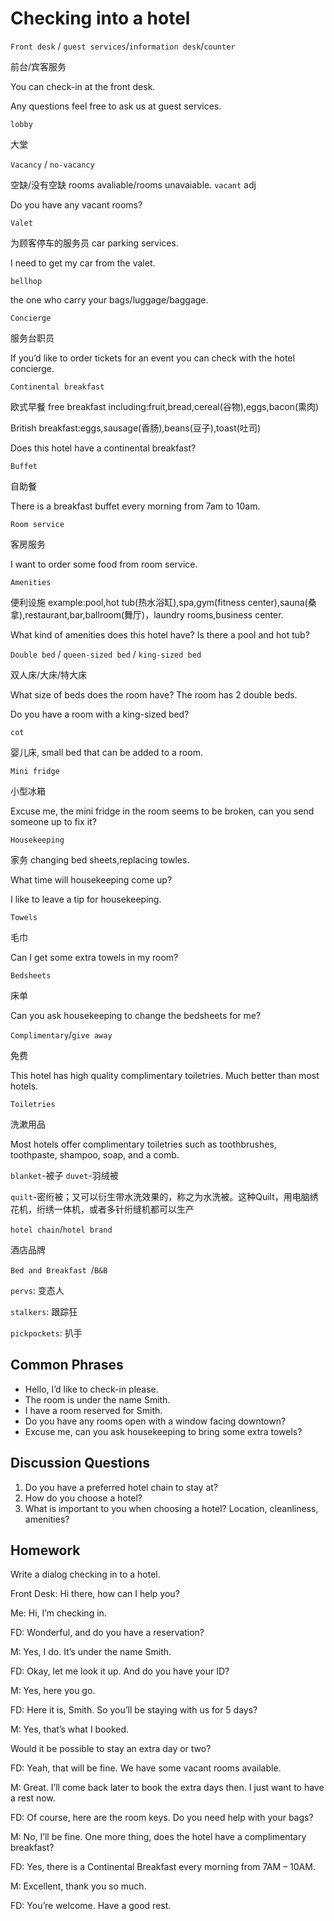 # Checking into a hotel
`Front desk` / `guest services`/`information desk`/`counter`

前台/宾客服务

You can check-in at the front desk.

Any questions feel free to ask us at guest services.

`lobby`

大堂

`Vacancy` / `no-vacancy`

空缺/没有空缺 rooms avaliable/rooms unavaiable. `vacant` adj

Do you have any vacant rooms?

`Valet`

为顾客停车的服务员  car parking services.

I need to get my car from the valet.

`bellhop`

the one who carry your bags/luggage/baggage.

`Concierge`

服务台职员

If you’d like to order tickets for an event you can check with the hotel concierge.

`Continental breakfast`

欧式早餐 free breakfast including:fruit,bread,cereal(谷物),eggs,bacon(熏肉)

British breakfast:eggs,sausage(香肠),beans(豆子),toast(吐司)

Does this hotel have a continental breakfast?

`Buffet`

自助餐

There is a breakfast buffet every morning from 7am to 10am.

`Room service`

客房服务

I want to order some food from room service.

`Amenities`

便利设施 example:pool,hot tub(热水浴缸),spa,gym(fitness center),sauna(桑拿),restaurant,bar,ballroom(舞厅)，laundry rooms,business center.

What kind of amenities does this hotel have? Is there a pool and hot tub?

`Double bed` / `queen-sized bed` / `king-sized bed`

双人床/大床/特大床

What size of beds does the room have? The room has 2 double beds.

Do you have a room with a king-sized bed?

`cot`

婴儿床, small bed that can be added to a room.

`Mini fridge`

小型冰箱

Excuse me, the mini fridge in the room seems to be broken, can you send someone up to fix
it?

`Housekeeping`

家务 changing bed sheets,replacing towles. 

What time will housekeeping come up?

I like to leave a tip for housekeeping.

`Towels`

毛巾

Can I get some extra towels in my room?

`Bedsheets`

床单

Can you ask housekeeping to change the bedsheets for me?

`Complimentary`/`give away`

免费

This hotel has high quality complimentary toiletries. Much better than most hotels.

`Toiletries`

洗漱用品

Most hotels offer complimentary toiletries such as toothbrushes, toothpaste, shampoo, soap,
and a comb.

`blanket`-被子  `duvet`-羽绒被  

`quilt`-密绗被；又可以衍生带水洗效果的，称之为水洗被。这种Quilt，用电脑绣花机，绗绣一体机，或者多针绗缝机都可以生产

`hotel chain`/`hotel brand`

酒店品牌

`Bed and Breakfast `/`B&B`

`pervs`: 变态人

`stalkers`: 跟踪狂

`pickpockets`: 扒手

## Common Phrases
* Hello, I’d like to check-in please.
* The room is under the name Smith.
* I have a room reserved for Smith.
* Do you have any rooms open with a window facing downtown?
* Excuse me, can you ask housekeeping to bring some extra towels?
## Discussion Questions
1. Do you have a preferred hotel chain to stay at?
2. How do you choose a hotel?
3. What is important to you when choosing a hotel? Location, cleanliness,
amenities? 
## Homework
Write a dialog checking in to a hotel.

Front Desk: Hi there, how can I help you?

Me: Hi, I’m checking in.

FD: Wonderful, and do you have a reservation?

M: Yes, I do. It’s under the name Smith.

FD: Okay, let me look it up. And do you have your ID?

M: Yes, here you go.

FD: Here it is, Smith. So you’ll be staying with us for 5 days?

M: Yes, that’s what I booked.

Would it be possible to stay an extra day or two?

FD: Yeah, that will be fine. We have some vacant rooms available.

M: Great. I’ll come back later to book the extra days then. I just want to have a
rest now.

FD: Of course, here are the room keys. Do you need help with your bags?

M: No, I’ll be fine. One more thing, does the hotel have a complimentary
breakfast?

FD: Yes, there is a Continental Breakfast every morning from 7AM – 10AM.

M: Excellent, thank you so much.

FD: You’re welcome. Have a good rest.